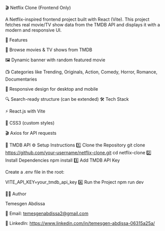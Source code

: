 🎬 Netflix Clone (Frontend Only)

A Netflix-inspired frontend project built with React (Vite).
This project fetches real movie/TV show data from the TMDB API and displays it with a modern and responsive UI.

🚀 Features

🎥 Browse movies & TV shows from TMDB

🖼️ Dynamic banner with random featured movie

📺 Categories like Trending, Originals, Action, Comedy, Horror, Romance, Documentaries

📱 Responsive design for desktop and mobile

🔍 Search-ready structure (can be extended)
🛠️ Tech Stack

⚡ React.js
 with Vite

🎨 CSS3 (custom styles)

🎬 Axios
 for API requests

🔑 TMDB API
⚙️ Setup Instructions
1️⃣ Clone the Repository
git clone https://github.com/your-username/netflix-clone.git
cd netflix-clone
2️⃣ Install Dependencies
npm install
3️⃣ Add TMDB API Key

Create a .env file in the root:

VITE_API_KEY=your_tmdb_api_key
4️⃣ Run the Project
npm run dev

👨‍💻 Author

Temesgen Abdissa

📧 Email: temesgenabdissa2@gmail.com

💼 LinkedIn: https://www.linkedin.com/in/temesgen-abdissa-06315a25a/


